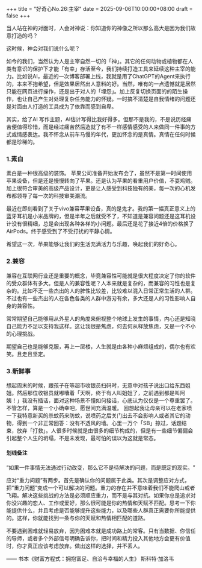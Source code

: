 +++
title = "好奇心No.26:主宰"
date = 2025-09-06T10:00:00+08:00
draft = false
+++

当人站在神的对面时，人会对神说：你知道你的神像之所以那么高大是因为我们故意打造的吗？

这时候，神会对我们说什么呢？

<!--more-->

如今的我们，当然认为人是主宰自然一切的「神」。其它的任何动物或植物都在人类有意识的保护下才能「有幸」存活至今，我们持续打造工具来延续这种主宰的能力。比如说AI，最近的一次博客部署上线，我就是用了ChatGPT的Agent来执行的，本来不抱希望，但是效果居然出人意料的好。当然，唯有的一点遗憾就是居然只能在网页进行操作，还是出于对人的「埋怨」。加上反复切换页面的的陌生操作，也让自己产生对处理复杂任务能力的怀疑。一时搞不清楚是自我情绪的问题还是对面由人打造的工具成为了依靠而感到自卑。

其实，给了AI 写作主题，AI估计写得比我好得多。但那不是我的，不是说历经痛苦便值得珍惜，而是经过痛苦然后造就了有不一样感情感受的人来做同一件事的方式或情感表达。我不怀念从前车马慢的年代，更加怀念的是真情。真情在任何时候都是珍稀的。

### 1.素白
素白是一种很高级的装饰。
苹果公司准备开始发布会了，虽然不是第一时间使用苹果设备，但是还是慢慢转向了苹果。还是认为苹果的看重用户价值，不耍鸡贼。加上很符合审美的高级产品设计，更是让人感受到科技独有的美，每一次的心机发布都领导了每一次的科技审美潮流。

最近在即刻看到了关于vivo兼容苹果设备，真的是鬼才。我的第一幅真正意义上的蓝牙耳机是小米品牌的，但是半年之后就受不了，不知道是兼容问题还是这耳机设计没有很精细，总是会出现各种各样的小问题。最后还是花了接近4倍的价格换了AirPods。终于感受到了不受打扰的平静心情。

希望这一次，苹果能够让我们的生活充满活力与乐趣，唤起我们的好奇心。


### 2.兼容
兼容在互联网行业还是重要的概念，毕竟兼容性可能就是很大程度决定了你的软件的受众群体有多大。但是人的兼容性呢？人本来就是复杂的，而兼容的习性也是复杂的。比如不乏一些杰出的人的脾性比较差，比较难以混入日常正常生活的人群。不过也有一些杰出的人在各色各类的人群中游刃有余，多大还是人的习性影响人自身的兼容性。

常常期望自己能够用从外星人的角度来俯视整个地球上发生的事情，内心还是知晓自己能力不足以支持我这样。这让我很是焦虑，何去何从释放焦虑，又是一个不小的心理挑战。

期望自己也是能够克服，再上一层楼，人生就是由各种小麻烦组成的，偶尔也有欢笑。且走且坚定。


### 3.新鲜事

想起周末的时候，跟孩子在等超市收银员扫码时，无意中对孩子说出口给东西姐姐。然后那位收银员就嘟囔着「天啊，终于有人叫姐姐了，之前遇到都是叫阿姨！」我没有插话，面对这种场景不懂如何接话，心底认为仅仅是一个尊重罢了。不管怎样，算是一个小确幸吧，愿世间充满温暖。
回想起我让母亲可以在老家喷一下我特意新买的杀蚊药来防蚊，说喷药之后关门出去不会影响人或者其它的动物，得到一个非正常回答：没有不透风的墙。心里一万个「SB」掠过，话题结束，放弃「打救」。人很多时候就是由很多的细节构成的，但是有一些细节偏偏会引起整个人生的坍塌，不是未发现，最可怕的误以为这就是常态。

#### 划线备注

“如果一件事情无法通过行动改变，那么它不是待解决的问题，而是既定的现实。​”

应对“重力问题”有两步。首先是确认你的问题属于此类。其次是调整应对方式，把“重力问题”变成一个可以解决的问题。重力的存在并不意味着我们不能爬山或者飞翔。解决这些挑战的方法是必须顺应重力，而不是与其对抗。如果你总是追求对你没兴趣的恋人、工作或爱好，那么很可能是你的热情和天赋不匹配。思考一下你能提供什么，并且考虑是否能够提升这些能力，以及哪些人群真正需要你所能提供的。这样，你就能找到一条与你的天赋和热情相匹配的道路。

不要遇到困难就轻易放弃，因为困难本就是成功路上的常客。只有当数据、你信任的导师，或者多个外部信号明确告诉你，把时间和精力投入其他地方会更有价值时，你才真正应该考虑放弃。做出这样的选择，并不丢人。

—— 书本《财富方程式：拥抱富足、自洽与幸福的人生》 斯科特·加洛韦
